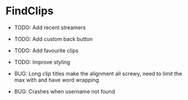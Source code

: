 # FindClips

- TODO: Add recent streamers
- TODO: Add custom back button
- TODO: Add favourite clips
- TODO: Improve styling

- BUG: Long clip titles make the alignment all screwy, need to limit the max with and have word wrapping
- BUG: Crashes when username not found
